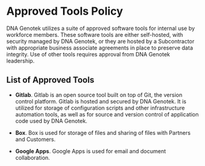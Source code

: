 # Approved Tools Policy

DNA Genotek utilizes a suite of approved software tools for internal use by workforce members. These software tools are either self-hosted, with security managed by DNA Genotek, or they are hosted by a Subcontractor with appropriate business associate agreements in place to preserve data integrity. Use of other tools requires approval from DNA Genotek leadership.

## List of Approved Tools

* **Gitlab**. Gitlab is an open source tool built on top of Git, the version control platform. Gitlab is hosted and secured by DNA Genotek. It is utilized for storage of configuration scripts and other infrastructure automation tools, as well as for source and version control of application code used by DNA Genotek.

* **Box**. Box is used for storage of files and sharing of files with Partners and Customers.

* **Google Apps**. Google Apps is used for email and document collaboration.
